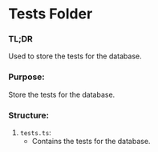# Tests Folder

### TL;DR
Used to store the tests for the database.

### Purpose:
Store the tests for the database.

### Structure:
1. `tests.ts`:
    - Contains the tests for the database.